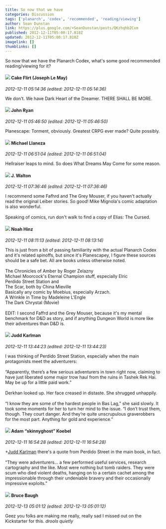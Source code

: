 ```yaml
---
title: So now that we have
categories: Discussion
tags: ['planarch', 'codex', 'recommended', 'reading/viewing']
author: Sean Dunstan
link: https://plus.google.com/+SeanDunstan/posts/QKzhqhb2Cxm
published: 2012-12-11T05:00:17.818Z
updated: 2012-12-11T05:00:17.818Z
imagelink: []
thumblinks: []
---
```


So now that we have the Planarch Codex, what&#39;s some good recommended reading/viewing for it?
<div id='comment z13vhpezjlnwh5iwf04cgnepql2hvx3bnw40k'>
  <h4><img src='{{site.baseurl}}//images/avatars/118274317738578754478_photo.jpg'> Cake Flirt (Joseph Le May)</h4>
      <p><cite>2012-12-11 05:14:36 (edited: 2012-12-11 05:14:36)</cite></p>
        <p>We don&#39;t. We have Dark Heart of the Dreamer. THERE SHALL BE MORE.</p>
</div>
        

<div id='comment z13vhpezjlnwh5iwf04cgnepql2hvx3bnw40k'>
  <h4><img src='{{site.baseurl}}//images/avatars/102935922642811104005_photo.jpg'> John Ryan</h4>
      <p><cite>2012-12-11 05:46:50 (edited: 2012-12-11 05:46:50)</cite></p>
        <p>Planescape: Torment, obviously. Greatest CRPG ever made? Quite possibly.</p>
</div>
        

<div id='comment z13vhpezjlnwh5iwf04cgnepql2hvx3bnw40k'>
  <h4><img src='{{site.baseurl}}//images/avatars/118285647887876243328_photo.jpg'> Michael Llaneza</h4>
      <p><cite>2012-12-11 06:51:04 (edited: 2012-12-11 06:51:04)</cite></p>
        <p>Hellraiser leaps to mind. So does What Dreams May Come for some reason.</p>
</div>
        

<div id='comment z13vhpezjlnwh5iwf04cgnepql2hvx3bnw40k'>
  <h4><img src='{{site.baseurl}}//images/avatars/111694100408744715863_photo.jpg'> J. Walton</h4>
      <p><cite>2012-12-11 07:36:46 (edited: 2012-12-11 07:36:46)</cite></p>
        <p>I recommend some Fafhrd and The Grey Mouser, if you haven&#39;t actually read the original Leiber stories. So good! Mike Mignola&#39;s comic adaptation is also wonderful.<br /><br />Speaking of comics, run don&#39;t walk to find a copy of Elias: The Cursed.</p>
</div>
        

<div id='comment z13vhpezjlnwh5iwf04cgnepql2hvx3bnw40k'>
  <h4><img src='{{site.baseurl}}//images/avatars/106230827874884838757_photo.jpg'> Noah Hinz</h4>
      <p><cite>2012-12-11 08:11:13 (edited: 2012-12-11 08:13:14)</cite></p>
        <p>This is just from a bit of passing familiarity with the actual Planarch Codex and it&#39;s related spinoffs, but since it&#39;s Planescapey, I figure these sources should be a safe bet. All are books unless otherwise noted.<br /><br />The Chronicles of Amber by Roger Zelazny<br />Michael Moorcock&#39;s Eternal Champion stuff, especially Elric<br />Perdido Street Station and<br />The Scar, both by China Mieville<br />Basically any comic by Moebius, especially Arzach.<br />A Wrinkle in Time by Madeleine L&#39;Engle<br />The Dark Chrystal (Movie)<br /><br />EDIT: I second Faffrd and the Grey Mouser, because it&#39;s my mental benchmark for D&amp;D as story, and if anything Dungeon World is more like their adventures than D&amp;D is.</p>
</div>
        

<div id='comment z13vhpezjlnwh5iwf04cgnepql2hvx3bnw40k'>
  <h4><img src='{{site.baseurl}}//images/avatars/115387740151103410877_photo.jpg'> Judd Karlman</h4>
      <p><cite>2012-12-11 13:44:23 (edited: 2012-12-11 13:44:23)</cite></p>
        <p>I was thinking of Perdido Street Station, especially when the main protagonists meet the adventurers:<br /><br />“Apparently, there’s a few serious adventurers in town right now, claiming to have just liberated some major trow haul from the ruins in Tashek Rek Hai. May be up for a little paid work.”<br /><br />Derkhan looked up. Her face creased in distaste. She shrugged unhappily.<br /><br />“I know they are some of the hardest people in Bas Lag,” she said slowly. It took some moments for her to turn her mind to the issue. “I don’t trust them, though. They court danger. And they’re quite unscrupulous graverobbers for the most part. Anything for gold and experience.”</p>
</div>
        

<div id='comment z13vhpezjlnwh5iwf04cgnepql2hvx3bnw40k'>
  <h4><img src='{{site.baseurl}}//images/avatars/112484087750169360510_photo.jpg'> Adam “skinnyghost” Koebel</h4>
      <p><cite>2012-12-11 16:54:28 (edited: 2012-12-11 16:54:28)</cite></p>
        <p><span class="proflinkWrapper"><span class="proflinkPrefix">+</span><a class="proflink" href="https://plus.google.com/115387740151103410877" oid="115387740151103410877">Judd Karlman</a></span> there&#39;s a quote from Perdido Street in the main book, in fact.<br /><br />“They were adventurers… a few performed useful services, research cartography and the like. Most were nothing but tomb raiders. They were scum who died violent deaths, hanging on to a certain cachet among the impressionable through their undeniable bravery and their occasionally impressive exploits.”</p>
</div>
        

<div id='comment z13vhpezjlnwh5iwf04cgnepql2hvx3bnw40k'>
  <h4><img src='{{site.baseurl}}//images/avatars/107122403431806926287_photo.jpg'> Bruce Baugh</h4>
      <p><cite>2012-12-13 05:01:12 (edited: 2012-12-13 05:01:12)</cite></p>
        <p>Geez you folks are making me really, really sad I missed out on the Kickstarter for this. <i>drools quietly</i></p>
</div>
        